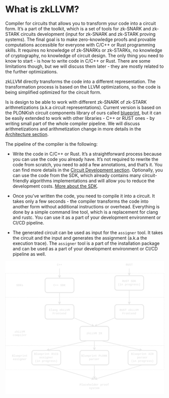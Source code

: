 # What is zkLLVM?

Compiler for circuits that allows you to transform your code into a circuit form. It’s a part of the toolkit, which is a set of tools for zk-SNARK and zk-STARK circuits development (input for zk-SNARK and zk-STARK proving systems). The final goal is to make zero-knowledge proofs and provable computations accessible for everyone with C/C++ or Rust programming skills. It requires no knowledge of zk-SNARKs or zk-STARKs, no knowledge of cryptography, no knowledge of circuit design. The only thing you need to know to start - is how to write code in C/C++ or Rust. There are some limitations though, but we will discuss them later - they are mostly related to the further optimizations.

zkLLVM directly transforms the code into a different representation. The transformation process is based on the LLVM optimizations, so the code is being simplified optimized for the circuit form.

Is is design to be able to work with different zk-SNARK of zk-STARK arithmetizations (a.k.a circuit representations). Current version is based on the PLONKish circuit components library of ours called [blueprint](https://github.com/NilFoundation/zkllvm-blueprint), but it can be easily extended to work with other libraries - C++ or RUST ones - by writing small part of the whole compiler pipeline. We will discuss arithmetizations and arithmetization change in more details in the [Architecture section]().

The pipeline of the compiler is the following: 

- Write the code in C/C++ or Rust. It’s a straightforward process because you can use the code you already have. It’s not required to rewrite the code from scratch, you need to add a few annotations, and that’s it. You can find more details in the [Circuit Development section](). Optionally, you can use the code from the SDK, which already contains many circuit-friendly algorithms implementations and will allow you to reduce the development costs. [More about the SDK]().

- Once you’ve written the code, you need to compile it into a circuit. It takes only a few seconds - the compiler transforms the code into another form without additional instructions or overhead. Everything is done by a simple command line tool, which is a replacement for clang and rustc. You can use it as a part of your development environment or CI/CD pipeline.

- The generated circuit can be used as input for the `assigner` tool. It takes the circuit and the input and generates the assignment (a.k.a the execution trace). The `assigner` tool is a part of the installation package and can be used as a part of your development environment or CI/CD pipeline as well.

![zkLLVM pipeline](./img/zkllvm-pipeline-light.png)
